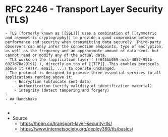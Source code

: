 # RFC 2246 - Transport Layer Security (TLS)
	- TLS (formerly known as [[SSL]]) uses a combination of [[symmetric and asymmetric cryptography]] to provide a good compromise between performance and security when transmitting data securely. Third-party observers can only infer the connection endpoints, type of encryption, as well as the frequency and an approximate amount of data sent. but cannot read or modify any of the actual data.
	- TLS works on the [application layer]( ((645bb059-accb-4052-951b-6927d78a2919)) ), directly on top of [[TCP]]. This enables protocols above it (HTTP, email, ...) to operate unchanged.
	- The protocol is designed to provide three essential services to all applications running above it:
		- Encryption (obfuscate sent data)
		- Authentication (verify validity of identification material)
		- Integrity (detect tampering and forgery)
	-
	- ## Handshake
		-
-
- Source
	- https://hpbn.co/transport-layer-security-tls/
	- https://www.internetsociety.org/deploy360/tls/basics/